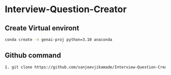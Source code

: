 # Interview-Question-Creator


## Create Virtual environt

```bash
conda create -n genai-proj python=3.10 anaconda
```

## Github command

```bash
1. git clone https://github.com/sanjeevjikamade/Interview-Question-Creator.git

```


